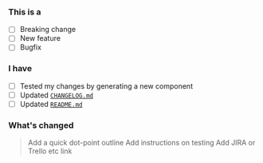 ### This is a

- [ ] Breaking change
- [ ] New feature
- [ ] Bugfix

### I have

- [ ] Tested my changes by generating a new component
- [ ] Updated [`CHANGELOG.md`](CHANGELOG.md)
- [ ] Updated [`README.md`](README.md)

### What's changed

> Add a quick dot-point outline 
> Add instructions on testing
> Add JIRA or Trello etc link
